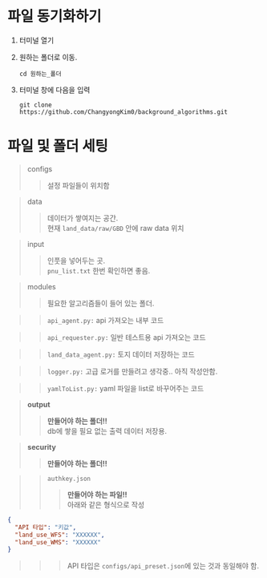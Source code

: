 # 파일 동기화하기

1. 터미널 열기

1. 원하는 폴더로 이동.

   ```
   cd 원하는_폴더
   ```

1. 터미널 창에 다음을 입력

   ```terminal
   git clone https://github.com/ChangyongKim0/background_algorithms.git
   ```

# 파일 및 폴더 세팅

> configs
>
> > 설정 파일들이 위치함

> data
>
> > 데이터가 쌓여지는 공간.  
> > 현재 `land_data/raw/GBD` 안에 raw data 위치

> input
>
> > 인풋을 넣어두는 곳.  
> > `pnu_list.txt` 한번 확인하면 좋음.

> modules
>
> > 필요한 알고리즘들이 들어 있는 폴더.

> > `api_agent.py:` api 가져오는 내부 코드

> > `api_requester.py:` 일반 테스트용 api 가져오는 코드

> > `land_data_agent.py:` 토지 데이터 저장하는 코드

> > `logger.py:` 고급 로거를 만들려고 생각중.. 아직 작성안함.

> > `yamlToList.py:` yaml 파일을 list로 바꾸어주는 코드

> **output**
>
> > **만들어야 하는 폴더!!**  
> > db에 쌓을 필요 없는 출력 데이터 저장용.

> **security**
>
> > **만들어야 하는 폴더!!**

> > `authkey.json`
> >
> > > **만들어야 하는 파일!!**  
> > > 아래와 같은 형식으로 작성

```json
{
  "API 타입": "키값",
  "land_use_WFS": "XXXXXX",
  "land_use_WMS": "XXXXXX"
}
```

> > > API 타입은 `configs/api_preset.json`에 있는 것과 동일해야 함.
